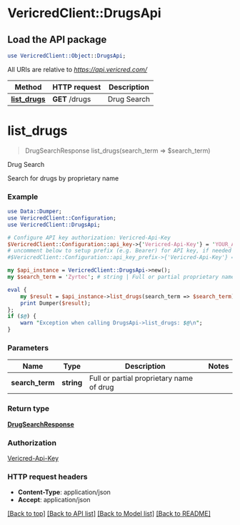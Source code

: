 # VericredClient::DrugsApi

## Load the API package
```perl
use VericredClient::Object::DrugsApi;
```

All URIs are relative to *https://api.vericred.com/*

Method | HTTP request | Description
------------- | ------------- | -------------
[**list_drugs**](DrugsApi.md#list_drugs) | **GET** /drugs | Drug Search


# **list_drugs**
> DrugSearchResponse list_drugs(search_term => $search_term)

Drug Search

Search for drugs by proprietary name

### Example 
```perl
use Data::Dumper;
use VericredClient::Configuration;
use VericredClient::DrugsApi;

# Configure API key authorization: Vericred-Api-Key
$VericredClient::Configuration::api_key->{'Vericred-Api-Key'} = 'YOUR_API_KEY';
# uncomment below to setup prefix (e.g. Bearer) for API key, if needed
#$VericredClient::Configuration::api_key_prefix->{'Vericred-Api-Key'} = "Bearer";

my $api_instance = VericredClient::DrugsApi->new();
my $search_term = 'Zyrtec'; # string | Full or partial proprietary name of drug

eval { 
    my $result = $api_instance->list_drugs(search_term => $search_term);
    print Dumper($result);
};
if ($@) {
    warn "Exception when calling DrugsApi->list_drugs: $@\n";
}
```

### Parameters

Name | Type | Description  | Notes
------------- | ------------- | ------------- | -------------
 **search_term** | **string**| Full or partial proprietary name of drug | 

### Return type

[**DrugSearchResponse**](DrugSearchResponse.md)

### Authorization

[Vericred-Api-Key](../README.md#Vericred-Api-Key)

### HTTP request headers

 - **Content-Type**: application/json
 - **Accept**: application/json

[[Back to top]](#) [[Back to API list]](../README.md#documentation-for-api-endpoints) [[Back to Model list]](../README.md#documentation-for-models) [[Back to README]](../README.md)

